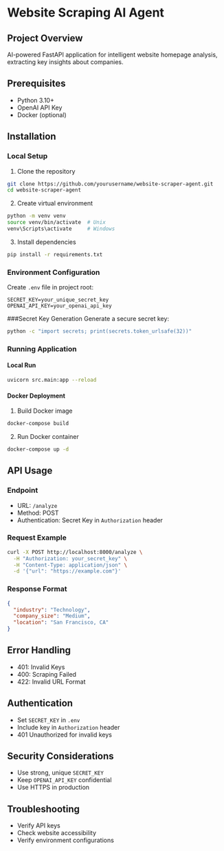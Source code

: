 # Website Scraping AI Agent

## Project Overview
AI-powered FastAPI application for intelligent website homepage analysis, extracting key insights about companies.


## Prerequisites
- Python 3.10+
- OpenAI API Key
- Docker (optional)

## Installation

### Local Setup
1. Clone the repository
```bash
git clone https://github.com/yourusername/website-scraper-agent.git
cd website-scraper-agent
```

2. Create virtual environment
```bash
python -m venv venv
source venv/bin/activate  # Unix
venv\Scripts\activate     # Windows
```

3. Install dependencies
```bash
pip install -r requirements.txt
```

### Environment Configuration
Create `.env` file in project root:
```
SECRET_KEY=your_unique_secret_key
OPENAI_API_KEY=your_openai_api_key
```

###Secret Key Generation
Generate a secure secret key:
```bash
python -c "import secrets; print(secrets.token_urlsafe(32))"
```


### Running Application

#### Local Run
```bash
uvicorn src.main:app --reload
```

#### Docker Deployment
1. Build Docker image
```bash
docker-compose build
```

2. Run Docker container
```bash
docker-compose up -d
```


## API Usage

### Endpoint
- URL: `/analyze`
- Method: POST
- Authentication:  Secret Key in `Authorization` header

### Request Example
```bash
curl -X POST http://localhost:8000/analyze \
  -H "Authorization: your_secret_key" \
  -H "Content-Type: application/json" \
  -d '{"url": "https://example.com"}'
```

### Response Format
```json
{
  "industry": "Technology",
  "company_size": "Medium",
  "location": "San Francisco, CA"
}
```

## Error Handling
- 401: Invalid Keys
- 400: Scraping Failed
- 422: Invalid URL Format

## Authentication
- Set `SECRET_KEY` in `.env`
- Include key in `Authorization` header
- 401 Unauthorized for invalid keys


## Security Considerations
- Use strong, unique `SECRET_KEY`
- Keep `OPENAI_API_KEY` confidential
- Use HTTPS in production

## Troubleshooting
- Verify API keys
- Check website accessibility
- Verify environment configurations
